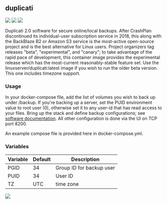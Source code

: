 ## duplicati

[![](https://images.microbadger.com/badges/version/instantlinux/duplicati.svg)](https://microbadger.com/images/instantlinux/duplicati "Version badge") [![](https://images.microbadger.com/badges/image/instantlinux/duplicati.svg)](https://microbadger.com/images/instantlinux/duplicati "Image badge") [![](https://images.microbadger.com/badges/commit/instantlinux/duplicati.svg)](https://microbadger.com/images/instantlinux/duplicati "Commit badge")

Duplicati 2.0 software for secure online/local backups. After CrashPlan discontinued its individual-user subscription service in 2018, this along with the BackBlaze B2 or Amazon S3 service is the most-active open-source project and is the best alternative for Linux users. Project organizers tag releases "beta", "experimental", and "canary"; to take advantage of the rapid pace of development, this container image provides the experimental release which has the most-current reasonably-stable feature set. Use the linuxserver/duplicati:latest image if you wish to run the older beta version. This one includes timezone support.

### Usage

In your docker-compose file, add the list of volumes you wish to back up under /backup. If you're backing up a server, set the PUID environment value to root user (0), otherwise set it to any user-id that has read access to your files. Bring up the stack and define backup configurations; see [software documentation](https://github.com/duplicati/duplicati/wiki). All other configuration is done via the UI on TCP port 8200.

An example compose file is provided here in docker-compose.yml.

### Variables

Variable | Default | Description
-------- | ------- | -----------
PGID | 34 | Group ID for backup user
PUID | 34 | User ID
TZ | UTC | time zone

[![](https://images.microbadger.com/badges/license/instantlinux/duplicati.svg)](https://microbadger.com/images/instantlinux/duplicati "License badge")
